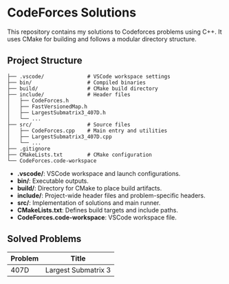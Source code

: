 # CodeForces Solutions

This repository contains my solutions to Codeforces problems using C++. It uses CMake for building and follows a modular directory structure.

## Project Structure

```
├── .vscode/              # VSCode workspace settings
├── bin/                  # Compiled binaries
├── build/                # CMake build directory
├── include/              # Header files
│   ├── CodeForces.h
│   ├── FastVersionedMap.h
│   ├── LargestSubmatrix3_407D.h
│   └── ...
├── src/                  # Source files
│   ├── CodeForces.cpp    # Main entry and utilities
│   ├── LargestSubmatrix3_407D.cpp
│   └── ...
├── .gitignore
├── CMakeLists.txt        # CMake configuration
└── CodeForces.code-workspace
```

- **.vscode/**: VSCode workspace and launch configurations.
- **bin/**: Executable outputs.
- **build/**: Directory for CMake to place build artifacts.
- **include/**: Project-wide header files and problem-specific headers.
- **src/**: Implementation of solutions and main runner.
- **CMakeLists.txt**: Defines build targets and include paths.
- **CodeForces.code-workspace**: VSCode workspace file.

## Solved Problems

| Problem | Title                |
|---------|----------------------|
| 407D    | Largest Submatrix 3  |
